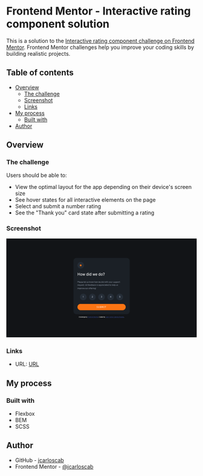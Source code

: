 # Frontend Mentor - Interactive rating component solution

This is a solution to the [Interactive rating component challenge on Frontend Mentor](https://www.frontendmentor.io/challenges/interactive-rating-component-koxpeBUmI). Frontend Mentor challenges help you improve your coding skills by building realistic projects.

## Table of contents

- [Overview](#overview)
  - [The challenge](#the-challenge)
  - [Screenshot](#screenshot)
  - [Links](#links)
- [My process](#my-process)
  - [Built with](#built-with)
- [Author](#author)

## Overview

### The challenge

Users should be able to:

- View the optimal layout for the app depending on their device's screen size
- See hover states for all interactive elements on the page
- Select and submit a number rating
- See the "Thank you" card state after submitting a rating

### Screenshot

![Screenshot](./images/screenshot.png)

### Links

- URL: [URL](https://your-live-site-url.com)

## My process

### Built with

- Flexbox
- BEM
- SCSS

## Author

- GitHub - [jcarloscab](https://github.com/jcarloscab)
- Frontend Mentor - [@jcarloscab](https://www.frontendmentor.io/profile/jcarloscab)
